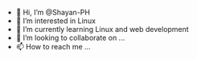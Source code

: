 - 👋 Hi, I’m @Shayan-PH
- 👀 I’m interested in Linux 
- 🌱 I’m currently learning Linux and web development 
- 💞️ I’m looking to collaborate on ...
- 📫 How to reach me ...

<!---
Shayan-PH/Shayan-PH is a ✨ special ✨ repository because its `README.md` (this file) appears on your GitHub profile.
You can click the Preview link to take a look at your changes.
--->
